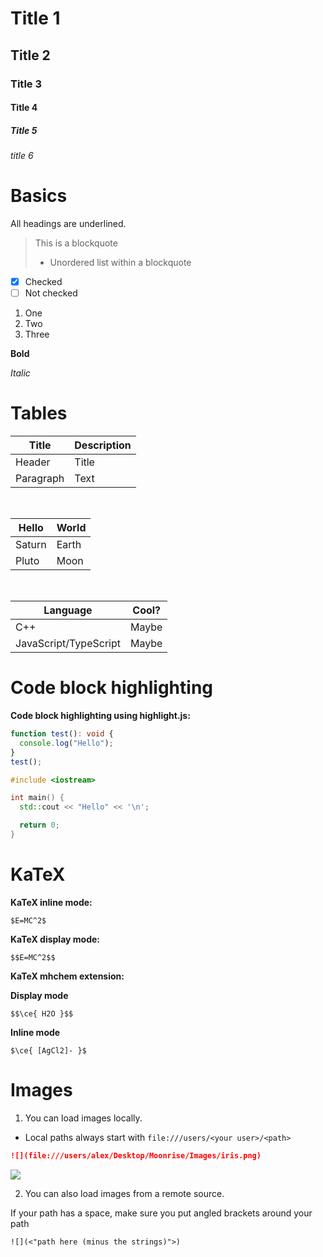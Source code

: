 # Title 1

## Title 2
 
### Title 3

#### Title 4 

##### Title 5 

###### title 6

# Basics 

All headings are underlined.

> This is a blockquote
> - Unordered list within a blockquote

- [x] Checked
- [ ] Not checked

1. One
2. Two
3. Three

**Bold**

*Italic*

# Tables 

| Title       | Description |
| ----------- | ----------- |
| Header      | Title       |
| Paragraph   | Text        |

<br>

| Hello          | World               |
|----------------|---------------------|
| Saturn         | Earth               |
| Pluto          | Moon                |

<br>

| Language              | Cool?     |            
|-----------------------|-----------|
| C++                   | Maybe     |
| JavaScript/TypeScript | Maybe     |

# Code block highlighting

**Code block highlighting using highlight.js:**

```ts
function test(): void {
  console.log("Hello");
}
test();
```

```cpp 
#include <iostream>

int main() {
  std::cout << "Hello" << '\n';

  return 0;
}
```

# KaTeX 

**KaTeX inline mode:**

```
$E=MC^2$
```

**KaTeX display mode:**

```
$$E=MC^2$$
```

**KaTeX mhchem extension:**

**Display mode**

```
$$\ce{ H2O }$$
```

**Inline mode**

```
$\ce{ [AgCl2]- }$
```

# Images 

1) You can load images locally.

- Local paths always start with `file:///users/<your user>/<path>`

```markdown
![](file:///users/alex/Desktop/Moonrise/Images/iris.png)
```
![](file:///users/alex/Desktop/Moonrise/Images/iris.png)

2) You can also load images from a remote source.

If your path has a space, make sure you put angled brackets around your path

```markdown
![](<"path here (minus the strings)">)
```